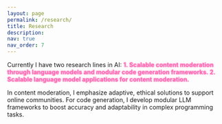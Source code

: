 ```yaml
---
layout: page
permalink: /research/
title: Research
description: 
nav: true
nav_order: 7
---
```

Currently I have two research lines in AI: <span style="color: #FF69B4; font-weight: bold; text-shadow: 0 0 3px #FF69B4;">1. Scalable content moderation through language models and modular code generation frameworks. 2. Scalable language model applications for content moderation.</span>

In content moderation, I emphasize adaptive, ethical solutions to support online communities. For code generation, I develop modular LLM frameworks to boost accuracy and adaptability in complex programming tasks.

<!-- <style>
    body {
        margin: 0;
        display: flex;
        flex-direction: column;
        min-height: 100vh;
        font-family: 'Arial', sans-serif;
        justify-content: flex-end;
    }

    .collaborators-section {
        text-align: center;
        padding: 20px;
    }

    .collaborators-section h2 {
        font-size: 24px;
        color: #007bff;
        margin-bottom: 20px;
    }

    .logo-container {
        display: flex;
        justify-content: center;
        align-items: center;
        flex-wrap: nowrap;
        padding: 10px 0;
        gap: 0;
    }

    .logo-container img {
        height: 180px; 
        width: 360px; 
        margin: 0; 
        padding: 0;
        flex-shrink: 0;
    }

    @media (max-width: 768px) {
        .logo-container {
            flex-wrap: wrap; 
        }

        .logo-container img {
            height: 80px;
        }
    }
</style>

<div class="collaborators-section">
    <h2>Past and Current Collaborators</h2>
    <div class="logo-container">
        <img src="../assets/img/ncsa.png" alt="Collaborator Logo 1">
        <img src="../assets/img/UIUC.png" alt="Collaborator Logo 2">
        <img src="../assets/img/AIR.png" alt="Collaborator Logo 3">
        <img src="../assets/img/Amazon1.png" alt="Collaborator Logo 4">
    </div>
</div>
<a href="https://clustrmaps.com/site/1byyf"  title="Visit tracker"><img src="//www.clustrmaps.com/map_v2.png?d=3scl2ViUly0oevD3xKb9JcCIfg9FAQ-HID57c2clDFQ&cl=ffffff" /></a> -->